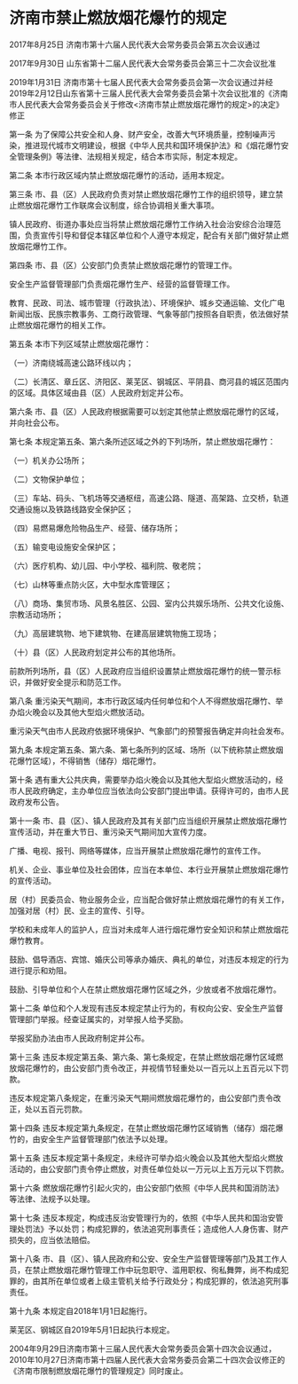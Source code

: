# 济南市禁止燃放烟花爆竹的规定

2017年8月25日 济南市第十六届人民代表大会常务委员会第五次会议通过

2017年9月30日 山东省第十二届人民代表大会常务委员会第三十二次会议批准

2019年1月31日 济南市第十七届人民代表大会常务委员会第一次会议通过并经2019年2月12日山东省第十三届人民代表大会常务委员会第十次会议批准的《济南市人民代表大会常务委员会关于修改<济南市禁止燃放烟花爆竹的规定>的决定》修正



第一条 为了保障公共安全和人身、财产安全，改善大气环境质量，控制噪声污染，推进现代城市文明建设，根据《中华人民共和国环境保护法》和《烟花爆竹安全管理条例》等法律、法规相关规定，结合本市实际，制定本规定。

第二条 本市行政区域内禁止燃放烟花爆竹的活动，适用本规定。

第三条 市、县（区）人民政府负责对禁止燃放烟花爆竹工作的组织领导，建立禁止燃放烟花爆竹工作联席会议制度，综合协调相关重大事项。

镇人民政府、街道办事处应当将禁止燃放烟花爆竹工作纳入社会治安综合治理范围，负责宣传引导和督促本辖区单位和个人遵守本规定，配合有关部门做好禁止燃放烟花爆竹工作。

第四条 市、县（区）公安部门负责禁止燃放烟花爆竹的管理工作。

安全生产监督管理部门负责烟花爆竹生产、经营的监督管理工作。

教育、民政、司法、城市管理（行政执法）、环境保护、城乡交通运输、文化广电新闻出版、民族宗教事务、工商行政管理、气象等部门按照各自职责，依法做好禁止燃放烟花爆竹的相关工作。

第五条 本市下列区域禁止燃放烟花爆竹：

（一）济南绕城高速公路环线以内；

（二）长清区、章丘区、济阳区、莱芜区、钢城区、平阴县、商河县的城区范围内的区域。具体区域由县（区）人民政府划定并公布。

第六条 市、县（区）人民政府根据需要可以划定其他禁止燃放烟花爆竹的区域，并向社会公布。

第七条 本规定第五条、第六条所述区域之外的下列场所，禁止燃放烟花爆竹：

（一）机关办公场所；

（二）文物保护单位；

（三）车站、码头、飞机场等交通枢纽，高速公路、隧道、高架路、立交桥，轨道交通设施以及铁路线路安全保护区；

（四）易燃易爆危险物品生产、经营、储存场所；

（五）输变电设施安全保护区；

（六）医疗机构、幼儿园、中小学校、福利院、敬老院；

（七）山林等重点防火区，大中型水库管理区；

（八）商场、集贸市场、风景名胜区、公园、室内公共娱乐场所、公共文化设施、宗教活动场所；

（九）高层建筑物、地下建筑物、在建高层建筑物施工现场；

（十）县（区）人民政府划定并公布的其他场所。

前款所列场所，县（区）人民政府应当组织设置禁止燃放烟花爆竹的统一警示标识，并做好安全提示和防范工作。

第八条 重污染天气期间，本市行政区域内任何单位和个人不得燃放烟花爆竹、举办焰火晚会以及其他大型焰火燃放活动。

重污染天气由市人民政府依据环境保护、气象部门的预警报告确定并向社会发布。

第九条 本规定第五条、第六条、第七条所列的区域、场所（以下统称禁止燃放烟花爆竹区域），不得销售（储存）烟花爆竹。

第十条 遇有重大公共庆典，需要举办焰火晚会以及其他大型焰火燃放活动的，经市人民政府确定，主办单位应当依法向公安部门提出申请。获得许可的，由市人民政府发布公告。

第十一条 市、县（区）、镇人民政府及其有关部门应当组织开展禁止燃放烟花爆竹宣传活动，并在重大节日、重污染天气期间加大宣传力度。

广播、电视、报刊、网络等媒体，应当开展禁止燃放烟花爆竹的宣传工作。

机关、企业、事业单位及社会团体，应当在本单位、本行业开展禁止燃放烟花爆竹的宣传活动。

居（村）民委员会、物业服务企业，应当配合做好禁止燃放烟花爆竹的有关工作，加强对居（村）民、业主的宣传、引导。

学校和未成年人的监护人，应当对未成年人进行烟花爆竹安全知识和禁止燃放烟花爆竹教育。

鼓励、倡导酒店、宾馆、婚庆公司等承办婚庆、典礼的单位，对违反本规定的行为进行提示和劝阻。

鼓励、引导单位和个人在禁止燃放烟花爆竹区域之外，少放或者不放烟花爆竹。

第十二条 单位和个人发现有违反本规定禁止行为的，有权向公安、安全生产监督管理部门举报。经查证属实的，对举报人给予奖励。

举报奖励办法由市人民政府制定并公布。

第十三条 违反本规定第五条、第六条、第七条规定，在禁止燃放烟花爆竹区域燃放烟花爆竹的，由公安部门责令改正，并视情节轻重处以一百元以上五百元以下罚款。

违反本规定第八条规定，在重污染天气期间燃放烟花爆竹的，由公安部门责令改正，处以五百元罚款。

第十四条 违反本规定第九条规定，在禁止燃放烟花爆竹区域销售（储存）烟花爆竹的，由安全生产监督管理部门依法予以处理。

第十五条 违反本规定第十条规定，未经许可举办焰火晚会以及其他大型焰火燃放活动的，由公安部门责令停止燃放，对责任单位处以一万元以上五万元以下罚款。

第十六条 燃放烟花爆竹引起火灾的，由公安部门依照《中华人民共和国消防法》等法律、法规予以处理。

第十七条 违反本规定，构成违反治安管理行为的，依照《中华人民共和国治安管理处罚法》予以处罚；构成犯罪的，依法追究刑事责任；造成他人人身伤害、财产损失的，应当依法赔偿。

第十八条 市、县（区）、镇人民政府和公安、安全生产监督管理等部门及其工作人员，在禁止燃放烟花爆竹管理工作中玩忽职守、滥用职权、徇私舞弊，尚不构成犯罪的，由其所在单位或者上级主管机关给予行政处分；构成犯罪的，依法追究刑事责任。

第十九条 本规定自2018年1月1日起施行。

莱芜区、钢城区自2019年5月1日起执行本规定。

2004年9月29日济南市第十三届人民代表大会常务委员会第十四次会议通过，2010年10月27日济南市第十四届人民代表大会常务委员会第二十四次会议修正的《济南市限制燃放烟花爆竹的管理规定》同时废止。